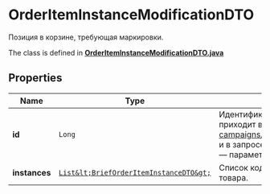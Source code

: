 

# OrderItemInstanceModificationDTO

Позиция в корзине, требующая маркировки.

The class is defined in **[OrderItemInstanceModificationDTO.java](../../src/main/java/org/openapitools/model/OrderItemInstanceModificationDTO.java)**

## Properties

Name | Type | Description | Notes
------------ | ------------- | ------------- | -------------
**id** | `Long` | Идентификатор товара в заказе.  Он приходит в ответе на запрос [GET campaigns/{campaignId}/orders/{orderId}](../../reference/orders/getOrder.md) и в запросе Маркета [POST order/accept](../../pushapi/reference/orderAccept.md) — параметр &#x60;id&#x60; в &#x60;items&#x60;.  | 
**instances** | [`List&lt;BriefOrderItemInstanceDTO&gt;`](BriefOrderItemInstanceDTO.md) | Список кодов маркировки единиц товара.  | 




